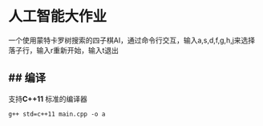 # 人工智能大作业

一个使用蒙特卡罗树搜索的四子棋AI，通过命令行交互，输入a,s,d,f,g,h,j来选择落子行，输入r重新开始，输入t退出

## ## 编译 

支持**C++11** 标准的编译器

```shell
g++ std=c++11 main.cpp -o a
```

